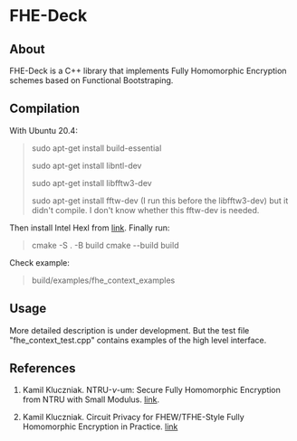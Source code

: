 FHE-Deck
=======

About
-----------

FHE-Deck is a C++ library that implements Fully Homomorphic Encryption schemes based on Functional Bootstraping.


Compilation
-----------

With Ubuntu 20.4:

> sudo apt-get install  build-essential
> 
> sudo apt-get install libntl-dev
> 
> sudo apt-get install libfftw3-dev
> 
> sudo apt-get install fftw-dev (I run this before the libfftw3-dev) but it didn't compile. I don't know whether this fftw-dev is needed.

Then install Intel Hexl from [link](https://github.com/intel/hexl).
Finally run:
> cmake -S . -B build
> cmake --build build

Check example:
> build/examples/fhe_context_examples


Usage
-----------

More detailed description is under development.
But the test file "fhe_context_test.cpp" contains examples of the high level interface.


References
-----------

1. Kamil Kluczniak. NTRU-$\nu$-um: Secure Fully Homomorphic Encryption from NTRU with Small Modulus. [link](https://eprint.iacr.org/2022/089).

2. Kamil Kluczniak. Circuit Privacy for FHEW/TFHE-Style Fully Homomorphic Encryption in Practice. [link](https://eprint.iacr.org/2022/1459)

